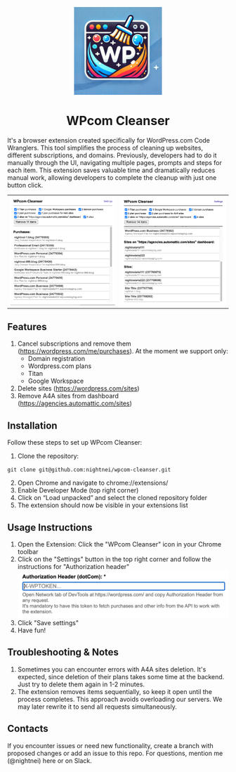<p align="center">
    <img src="./icons/original.jpg" width="200" />
</p>

<h1 align="center">WPcom Cleanser</h1>

It's a browser extension created specifically for WordPress.com Code Wranglers. This tool simplifies the process of cleaning up websites, different subscriptions, and domains. Previously, developers had to do it manually through the UI, navigating multiple pages, prompts and steps for each item. This extension saves valuable time and dramatically reduces manual work, allowing developers to complete the cleanup with just one button click.

<table>
    <tr>
        <td><img src="./imgs/readme/demo1.png" />
        <td><img src="./imgs/readme/demo2.png" />
    </tr>
</table>

## Features
1. Cancel subscriptions and remove them (https://wordpress.com/me/purchases).
At the moment we support only:
    - Domain registration
    - Wordpress.com plans
    - Titan
    - Google Workspace
2. Delete sites (https://wordpress.com/sites)
3. Remove A4A sites from dashboard (https://agencies.automattic.com/sites)

## Installation
Follow these steps to set up WPcom Cleanser:
1. Clone the repository:
```
git clone git@github.com:nightnei/wpcom-cleanser.git
```
2. Open Chrome and navigate to chrome://extensions/
3. Enable Developer Mode (top right corner)
4. Click on “Load unpacked” and select the cloned repository folder
5. The extension should now be visible in your extensions list

## Usage Instructions
1. Open the Extension: Click the "WPcom Cleanser" icon in your Chrome toolbar
2. Click on the "Settings" button in the top right corner and follow the instructions for "Authorization header"<img src="./imgs/readme/authorizationHeader.png" />
3. Click "Save settings"
4. Have fun!

## Troubleshooting & Notes
1. Sometimes you can encounter errors with A4A sites deletion. It's expected, since deletion of their plans takes some time at the backend. Just try to delete them again in 1-2 minutes.
2. The extension removes items sequentially, so keep it open until the process completes. This approach avoids overloading our servers. We may later rewrite it to send all requests simultaneously.

## Contacts
If you encounter issues or need new functionality, create a branch with proposed changes or add an issue to this repo.
For questions, mention me (@nightnei) here or on Slack.
